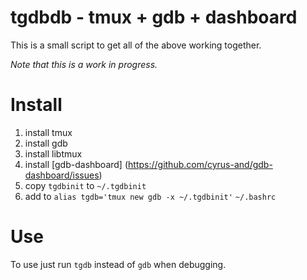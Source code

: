 # tgdbdb - tmux + gdb + dashboard
This is a small script to get all of the above working together.

*Note that this is a work in progress.*

# Install
1. install tmux
2. install gdb
3. install libtmux
4. install [gdb-dashboard] (https://github.com/cyrus-and/gdb-dashboard/issues)
5. copy `tgdbinit` to `~/.tgdbinit`
6. add to `alias tgdb='tmux new gdb -x ~/.tgdbinit'` `~/.bashrc`

# Use
To use just run `tgdb` instead of `gdb` when debugging.
